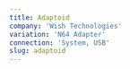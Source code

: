 ```yaml
---
title: Adaptoid
company: 'Wish Technologies'
variation: 'N64 Adapter'
connection: 'System, USB'
slug: adaptoid
---
```

